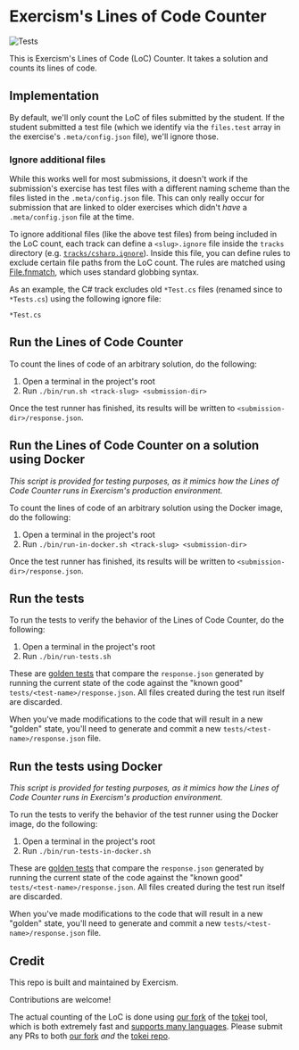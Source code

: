 # Exercism's Lines of Code Counter

![Tests](https://github.com/exercism/lines-of-code-counter/workflows/Test/badge.svg)

This is Exercism's Lines of Code (LoC) Counter.
It takes a solution and counts its lines of code.

## Implementation

By default, we'll only count the LoC of files submitted by the student.
If the student submitted a test file (which we identify via the `files.test` array in the exercise's `.meta/config.json` file), we'll ignore those.

### Ignore additional files

While this works well for most submissions, it doesn't work if the submission's exercise has test files with a different naming scheme than the files listed in the `.meta/config.json` file.
This can only really occur for submission that are linked to older exercises which didn't _have_ a `.meta/config.json` file at the time.

To ignore additional files (like the above test files) from being included in the LoC count, each track can define a `<slug>.ignore` file inside the `tracks` directory (e.g. [`tracks/csharp.ignore`](./tracks/csharp.ignore)).
Inside this file, you can define rules to exclude certain file paths from the LoC count.
The rules are matched using [File.fnmatch](https://ruby-doc.org/stdlib-2.6.1/libdoc/pathname/rdoc/Pathname.html#method-i-fnmatch), which uses standard globbing syntax.

As an example, the C# track excludes old `*Test.cs` files (renamed since to `*Tests.cs`) using the following ignore file:

```gitignore
*Test.cs
```

## Run the Lines of Code Counter

To count the lines of code of an arbitrary solution, do the following:

1. Open a terminal in the project's root
2. Run `./bin/run.sh <track-slug> <submission-dir>`

Once the test runner has finished, its results will be written to `<submission-dir>/response.json`.

## Run the Lines of Code Counter on a solution using Docker

_This script is provided for testing purposes, as it mimics how the Lines of Code Counter runs in Exercism's production environment._

To count the lines of code of an arbitrary solution using the Docker image, do the following:

1. Open a terminal in the project's root
2. Run `./bin/run-in-docker.sh <track-slug> <submission-dir>`

Once the test runner has finished, its results will be written to `<submission-dir>/response.json`.

## Run the tests

To run the tests to verify the behavior of the Lines of Code Counter, do the following:

1. Open a terminal in the project's root
2. Run `./bin/run-tests.sh`

These are [golden tests][golden] that compare the `response.json` generated by running the current state of the code against the "known good" `tests/<test-name>/response.json`. All files created during the test run itself are discarded.

When you've made modifications to the code that will result in a new "golden" state, you'll need to generate and commit a new `tests/<test-name>/response.json` file.

## Run the tests using Docker

_This script is provided for testing purposes, as it mimics how the Lines of Code Counter runs in Exercism's production environment._

To run the tests to verify the behavior of the test runner using the Docker image, do the following:

1. Open a terminal in the project's root
2. Run `./bin/run-tests-in-docker.sh`

These are [golden tests][golden] that compare the `response.json` generated by running the current state of the code against the "known good" `tests/<test-name>/response.json`. All files created during the test run itself are discarded.

When you've made modifications to the code that will result in a new "golden" state, you'll need to generate and commit a new `tests/<test-name>/response.json` file.

## Credit

This repo is built and maintained by Exercism.

Contributions are welcome!

The actual counting of the LoC is done using [our fork][fork] of the [tokei][tokei] tool, which is both extremely fast and [supports many languages](https://github.com/XAMPPRocky/tokei#supported-languages).
Please submit any PRs to both [our fork][fork] _and_ the [tokei repo][tokei].

[test-runners]: https://github.com/exercism/automated-tests/blob/master/docs/introduction.md
[golden]: https://ro-che.info/articles/2017-12-04-golden-tests
[exercism]: https://exercism.io
[fork]: https://github.com/exercism/tokei
[tokei]: https://github.com/XAMPPRocky/tokei